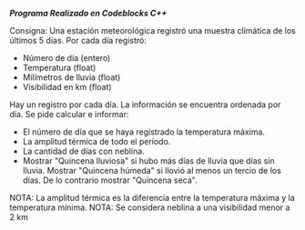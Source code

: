 ***Programa Realizado en Codeblocks C++***

Consigna:
Una estación meteorológica registró una muestra climática de los últimos 5 días. Por cada día registró:

-	Número de día (entero)
-	Temperatura (float)
-	Milímetros de lluvia (float)
-	Visibilidad en km (float)

Hay un registro por cada día. La información se encuentra ordenada por día. Se pide calcular e informar:
-	El número de día que se haya registrado la temperatura máxima.
-	La amplitud térmica de todo el período.
-	La cantidad de días con neblina.
-	Mostrar "Quincena lluviosa" si hubo más días de lluvia que días sin lluvia. Mostrar "Quincena húmeda" si llovió al menos un tercio de los días. De lo contrario mostrar "Quincena seca".

NOTA: La amplitud térmica es la diferencia entre la temperatura máxima y la temperatura mínima.
NOTA: Se considera neblina a una visibilidad menor a 2 km
